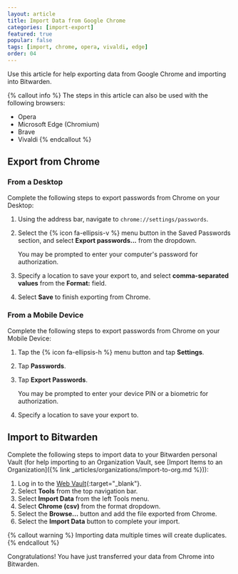```yaml
---
layout: article
title: Import Data from Google Chrome
categories: [import-export]
featured: true
popular: false
tags: [import, chrome, opera, vivaldi, edge]
order: 04
---
```


Use this article for help exporting data from Google Chrome and importing into Bitwarden.

{% callout info %}
The steps in this article can also be used with the following browsers:
- Opera
- Microsoft Edge (Chromium)
- Brave
- Vivaldi
{% endcallout %}

## Export from Chrome

### From a Desktop

Complete the following steps to export passwords from Chrome on your Desktop:

1. Using the address bar, navigate to `chrome://settings/passwords`.
2. Select the {% icon fa-ellipsis-v %} menu button in the Saved Passwords section, and select **Export passwords...** from the dropdown.

   You may be prompted to enter your computer's password for authorization.
3. Specify a location to save your export to, and select **comma-separated values** from the **Format:** field.
4. Select **Save** to finish exporting from Chrome.

### From a Mobile Device

Complete the following steps to export passwords from Chrome on your Mobile Device:

1. Tap the {% icon fa-ellipsis-h %} menu button and tap **Settings**.
2. Tap **Passwords**.
3. Tap **Export Passwords**.

   You may be prompted to enter your device PIN or a biometric for authorization.
4. Specify a location to save your export to.

## Import to Bitwarden

Complete the following steps to import data to your Bitwarden personal Vault (for help importing to an Organization Vault, see [Import Items to an Organization]({% link _articles/organizations/import-to-org.md %})):

1. Log in to the [Web Vault](https://vault.bitwarden.com){:target="\_blank"}.
2. Select **Tools** from the top navigation bar.
3. Select **Import Data** from the left Tools menu.
4. Select **Chrome (csv)** from the format dropdown.
5. Select the **Browse...** button and add the file exported from Chrome.
6. Select the **Import Data** button to complete your import.

{% callout warning %}
Importing data multiple times will create duplicates.
{% endcallout %}

Congratulations! You have just transferred your data from Chrome into Bitwarden.
